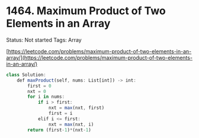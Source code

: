 # 1464. Maximum Product of Two Elements in an Array

Status: Not started
Tags: Array

[https://leetcode.com/problems/maximum-product-of-two-elements-in-an-array/](https://leetcode.com/problems/maximum-product-of-two-elements-in-an-array/)

```jsx
class Solution:
    def maxProduct(self, nums: List[int]) -> int:
        first = 0
        nxt = 0
        for i in nums:
            if i > first:
                nxt = max(nxt, first)
                first = i
            elif i <= first:
                nxt = max(nxt, i)
        return (first-1)*(nxt-1)
```